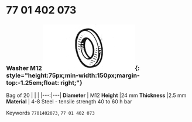 # 77 01 402 073

### Washer M12 ![](../assets/images/parts/washer.png){: style="height:75px;min-width:150px;margin-top:-1.25em;float: right;"}

Bag of 20
|   |   |
|---:|---|
**Diameter** | M12
**Height** |24 mm
**Thickness** |2.5 mm
**Material** | 4-8 Steel - tensile strength 40 to 60 h bar

Keywords `7701402073`, `77 01 402 073`
